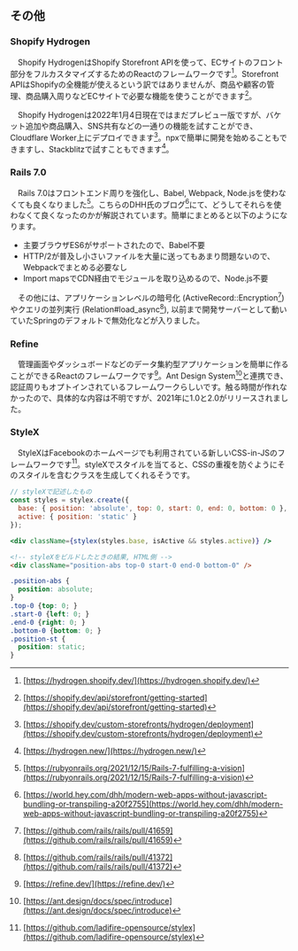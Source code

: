 ## その他
### Shopify Hydrogen
　Shopify HydrogenはShopify Storefront APIを使って、ECサイトのフロント部分をフルカスタマイズするためのReactのフレームワークです[^shopify_hydrogen]。Storefront APIはShopifyの全機能が使えるという訳ではありませんが、商品や顧客の管理、商品購入周りなどECサイトで必要な機能を使うことができます[^shopify_getting_started]。

　Shopify Hydrogenは2022年1月4日現在ではまだプレビュー版ですが、バケット追加や商品購入、SNS共有などの一通りの機能を試すことができ、Cloudflare Worker上にデプロイできます[^shopify_deploy]。npxで簡単に開発を始めることもできますし、Stackblitzで試すこともできます[^shopify_stackblitz]。

### Rails 7.0
　Rails 7.0はフロントエンド周りを強化し、Babel, Webpack, Node.jsを使わなくても良くなりました[^rails7]。こちらのDHH氏のブログ[^rails_dhh]にて、どうしてそれらを使わなくて良くなったのかが解説されています。簡単にまとめると以下のようになります。

- 主要ブラウザES6がサポートされたので、Babel不要
- HTTP/2が普及し小さいファイルを大量に送ってもあまり問題ないので、Webpackでまとめる必要なし
- Import mapsでCDN経由でモジュールを取り込めるので、Node.js不要

　その他には、アプリケーションレベルの暗号化 (ActiveRecord::Encryption[^active_record_encryption]) やクエリの並列実行 (Relation#load_async[^relation_async]), 以前まで開発サーバーとして動いていたSpringのデフォルトで無効化などが入りました。

### Refine
　管理画面やダッシュボードなどのデータ集約型アプリケーションを簡単に作ることができるReactのフレームワークです[^refine]。Ant Design System[^ant_design_system]と連携でき、認証周りもオプトインされているフレームワークらしいです。触る時間が作れなかったので、具体的な内容は不明ですが、2021年に1.0と2.0がリリースされました。

### StyleX
　StyleXはFacebookのホームページでも利用されている新しいCSS-in-JSのフレームワークです[^stylex]。styleXでスタイルを当てると、CSSの重複を防ぐようにそのスタイルを含むクラスを生成してくれるそうです。

```jsx
// styleXで記述したもの
const styles = stylex.create({
  base: { position: 'absolute', top: 0, start: 0, end: 0, bottom: 0 },
  active: { position: 'static' }
});

<div className={stylex(styles.base, isActive && styles.active)} />
```

```html
<!-- styleXをビルドしたときの結果, HTML側 -->
<div className="position-abs top-0 start-0 end-0 bottom-0" />
```

```css
.position-abs {
  position: absolute;
}
.top-0 {top: 0; }
.start-0 {left: 0; }
.end-0 {right: 0; }
.bottom-0 {bottom: 0; }
.position-st {
  position: static;
}
```

[^shopify_hydrogen]: [https://hydrogen.shopify.dev/](https://hydrogen.shopify.dev/)
[^shopify_getting_started]: [https://shopify.dev/api/storefront/getting-started](https://shopify.dev/api/storefront/getting-started)
[^shopify_deploy]: [https://shopify.dev/custom-storefronts/hydrogen/deployment](https://shopify.dev/custom-storefronts/hydrogen/deployment)
[^shopify_stackblitz]: [https://hydrogen.new/](https://hydrogen.new/)
[^rails7]: [https://rubyonrails.org/2021/12/15/Rails-7-fulfilling-a-vision](https://rubyonrails.org/2021/12/15/Rails-7-fulfilling-a-vision)
[^rails_dhh]: [https://world.hey.com/dhh/modern-web-apps-without-javascript-bundling-or-transpiling-a20f2755](https://world.hey.com/dhh/modern-web-apps-without-javascript-bundling-or-transpiling-a20f2755)
[^relation_async]: [https://github.com/rails/rails/pull/41372](https://github.com/rails/rails/pull/41372)
[^active_record_encryption]: [https://github.com/rails/rails/pull/41659](https://github.com/rails/rails/pull/41659)
[^refine]: [https://refine.dev/](https://refine.dev/)
[^ant_design_system]: [https://ant.design/docs/spec/introduce](https://ant.design/docs/spec/introduce)
[^stylex]: [https://github.com/ladifire-opensource/stylex](https://github.com/ladifire-opensource/stylex)
